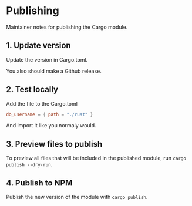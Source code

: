 # Publishing

Maintainer notes for publishing the Cargo module.

## 1. Update version

Update the version in Cargo.toml.

You also should make a Github release.

## 2. Test locally

Add the file to the Cargo.toml

```toml
do_username = { path = "./rust" }
```

And import it like you normaly would.

## 3. Preview files to publish

To preview all files that will be included in the published module, run `cargo publish --dry-run`.

## 4. Publish to NPM

Publish the new version of the module with `cargo publish`.